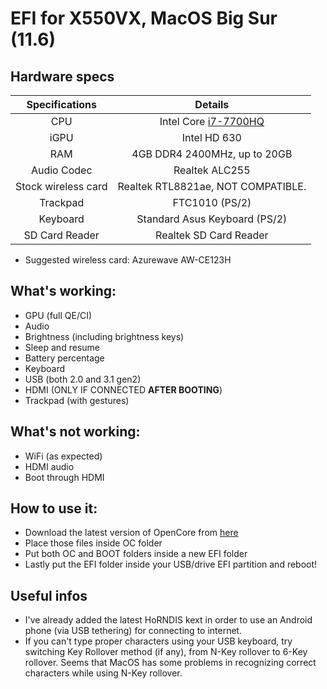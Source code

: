# EFI for X550VX, MacOS Big Sur (11.6)

## Hardware specs

|   Specifications    |                           Details                            |
| :-----------------: | :----------------------------------------------------------: |
|         CPU         | Intel Core [i7-7700HQ](https://ark.intel.com/content/www/it/it/ark/products/97185/intel-core-i7-7700hq-processor-6m-cache-up-to-3-80-ghz.html) |
|        iGPU         |                         Intel HD 630                         |
|         RAM         |                 4GB DDR4 2400MHz, up to 20GB                 |
|     Audio Codec     |                        Realtek ALC255                        |
| Stock wireless card |              Realtek RTL8821ae, NOT COMPATIBLE.              |
|      Trackpad       |                        FTC1010 (PS/2)                        |
|      Keyboard       |                Standard Asus Keyboard (PS/2)                 |
|   SD Card Reader    |                    Realtek SD Card Reader                    |

- Suggested wireless card: Azurewave AW-CE123H

## What's working:

- GPU (full QE/CI)
- Audio
- Brightness (including brightness keys)
- Sleep and resume
- Battery percentage
- Keyboard
- USB (both 2.0 and 3.1 gen2)
- HDMI (ONLY IF CONNECTED **AFTER BOOTING**)
- Trackpad (with gestures)

## What's not working:

- WiFi (as expected)
- HDMI audio
- Boot through HDMI

## How to use it:

- Download the latest version of OpenCore from [here](https://github.com/acidanthera/OpenCorePkg/releases/latest)
- Place those files inside OC folder
- Put both OC and BOOT folders inside a new EFI folder
- Lastly put the EFI folder inside your USB/drive EFI partition and reboot!

## Useful infos

- I've already added the latest HoRNDIS kext in order to use an Android phone (via USB tethering) for connecting to internet.
- If you can't type proper characters using your USB keyboard, try switching Key Rollover method (if any), from N-Key rollover to 6-Key rollover. Seems that MacOS has some problems in recognizing correct characters while using N-Key rollover.

